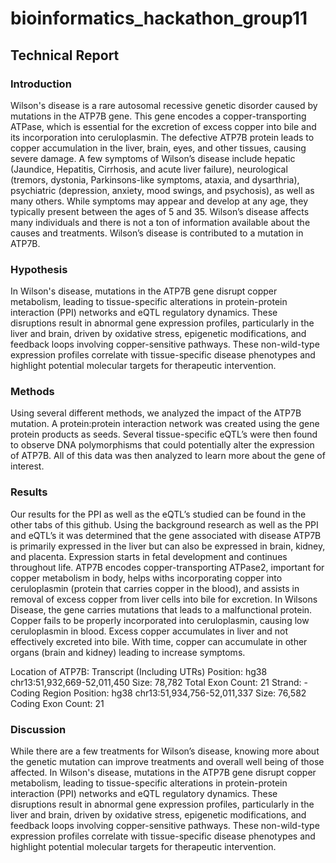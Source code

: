 # bioinformatics_hackathon_group11
## Technical Report

### Introduction
Wilson's disease is a rare autosomal recessive genetic disorder caused by mutations in the ATP7B gene. This gene encodes a copper-transporting ATPase, which is essential for the excretion of excess copper into bile and its incorporation into ceruloplasmin. The defective ATP7B protein leads to copper accumulation in the liver, brain, eyes, and other tissues, causing severe damage. A few symptoms of Wilson’s disease include hepatic (Jaundice, Hepatitis, Cirrhosis, and acute liver failure), neurological (tremors, dystonia, Parkinsons-like symptoms, ataxia, and dysarthria), psychiatric (depression, anxiety, mood swings, and psychosis), as well as many others. While symptoms may appear and develop at any age, they typically present between the ages of 5 and 35. Wilson’s disease affects many individuals and there is not a ton of information available about the causes and treatments. Wilson’s disease is contributed to a mutation in ATP7B.

### Hypothesis
In Wilson's disease, mutations in the ATP7B gene disrupt copper metabolism, leading to tissue-specific alterations in protein-protein interaction (PPI) networks and eQTL regulatory dynamics. These disruptions result in abnormal gene expression profiles, particularly in the liver and brain, driven by oxidative stress, epigenetic modifications, and feedback loops involving copper-sensitive pathways. These non-wild-type expression profiles correlate with tissue-specific disease phenotypes and highlight potential molecular targets for therapeutic intervention.

### Methods
Using several different methods, we analyzed the impact of the ATP7B mutation. A protein:protein interaction network was created using the gene protein products as seeds. Several tissue-specific eQTL’s were then found to observe DNA polymorphisms that could potentially alter the expression of ATP7B. All of this data was then analyzed to learn more about the gene of interest. 

### Results

Our results for the PPI as well as the eQTL’s studied can be found in the other tabs of this github. Using the background research as well as the PPI and eQTL’s it was determined that the gene associated with disease ATP7B is primarily expressed in the liver but can also be expressed in brain, kidney, and placenta. Expression starts in fetal development and continues throughout life. ATP7B encodes copper-transporting ATPase2, important for copper metabolism in body, helps withs incorporating copper into ceruloplasmin (protein that carries copper in the blood), and assists in removal of excess copper from liver cells into bile for excretion. In Wilsons Disease, the gene carries mutations that leads to a malfunctional protein. Copper fails to be properly incorporated into ceruloplasmin, causing low ceruloplasmin in blood. Excess copper accumulates in liver and not effectively excreted into bile. With time, copper can accumulate in other organs (brain and kidney) leading to increase symptoms. 


Location of ATP7B: 
Transcript (Including UTRs)
   Position: hg38 chr13:51,932,669-52,011,450 Size: 78,782 Total Exon Count: 21 Strand: -
Coding Region
   Position: hg38 chr13:51,934,756-52,011,337 Size: 76,582 Coding Exon Count: 21

### Discussion
While there are a few treatments for Wilson’s disease, knowing more about the genetic mutation can improve treatments and overall well being of those affected. In Wilson's disease, mutations in the ATP7B gene disrupt copper metabolism, leading to tissue-specific alterations in protein-protein interaction (PPI) networks and eQTL regulatory dynamics. These disruptions result in abnormal gene expression profiles, particularly in the liver and brain, driven by oxidative stress, epigenetic modifications, and feedback loops involving copper-sensitive pathways. These non-wild-type expression profiles correlate with tissue-specific disease phenotypes and highlight potential molecular targets for therapeutic intervention. 
